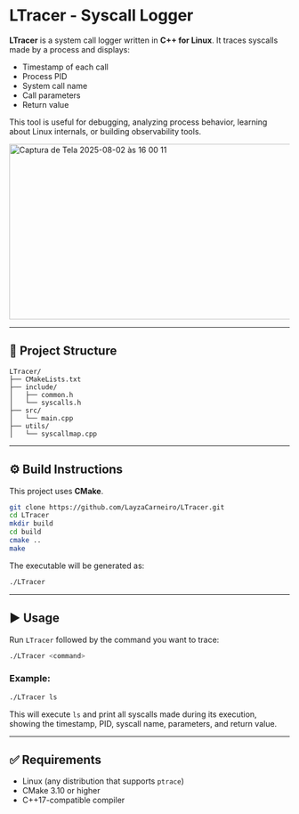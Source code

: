 # LTracer - Syscall Logger

**LTracer** is a system call logger written in **C++ for Linux**.
It traces syscalls made by a process and displays:

* Timestamp of each call
* Process PID
* System call name
* Call parameters
* Return value

This tool is useful for debugging, analyzing process behavior, learning about Linux internals, or building observability tools.

<img width="900" height="315" alt="Captura de Tela 2025-08-02 às 16 00 11" src="https://github.com/user-attachments/assets/99daa5dc-9719-4e80-a79b-b21ebc4f772f" />


---

## 📁 Project Structure

```
LTracer/
├── CMakeLists.txt
├── include/
│   ├── common.h
│   └── syscalls.h
├── src/
│   └── main.cpp
├── utils/
│   └── syscallmap.cpp
```

---

## ⚙️ Build Instructions

This project uses **CMake**.

```bash
git clone https://github.com/LayzaCarneiro/LTracer.git
cd LTracer
mkdir build
cd build
cmake ..
make
```

The executable will be generated as:

```bash
./LTracer
```

---

## ▶️ Usage

Run `LTracer` followed by the command you want to trace:

```bash
./LTracer <command>
```

### Example:

```bash
./LTracer ls
```

This will execute `ls` and print all syscalls made during its execution, showing the timestamp, PID, syscall name, parameters, and return value.

---

## ✅ Requirements

* Linux (any distribution that supports `ptrace`)
* CMake 3.10 or higher
* C++17-compatible compiler
